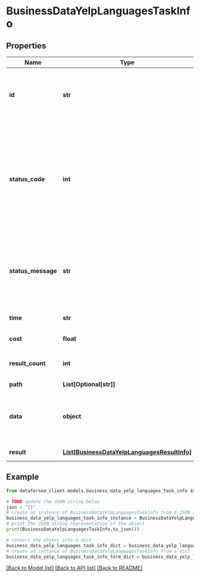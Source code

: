 # BusinessDataYelpLanguagesTaskInfo


## Properties

Name | Type | Description | Notes
------------ | ------------- | ------------- | -------------
**id** | **str** | task identifier unique task identifier in our system in the UUID format | [optional] 
**status_code** | **int** | status code of the task generated by DataForSEO, can be within the following range: 10000-60000 you can find the full list of the response codes here | [optional] 
**status_message** | **str** | informational message of the task you can find the full list of general informational messages here | [optional] 
**time** | **str** | execution time, seconds | [optional] 
**cost** | **float** | total tasks cost, USD | [optional] 
**result_count** | **int** | number of elements in the result array | [optional] 
**path** | **List[Optional[str]]** | URL path | [optional] 
**data** | **object** | contains the same parameters that you specified in the POST request | [optional] 
**result** | [**List[BusinessDataYelpLanguagesResultInfo]**](BusinessDataYelpLanguagesResultInfo.md) | array of results | [optional] 

## Example

```python
from dataforseo_client.models.business_data_yelp_languages_task_info import BusinessDataYelpLanguagesTaskInfo

# TODO update the JSON string below
json = "{}"
# create an instance of BusinessDataYelpLanguagesTaskInfo from a JSON string
business_data_yelp_languages_task_info_instance = BusinessDataYelpLanguagesTaskInfo.from_json(json)
# print the JSON string representation of the object
print(BusinessDataYelpLanguagesTaskInfo.to_json())

# convert the object into a dict
business_data_yelp_languages_task_info_dict = business_data_yelp_languages_task_info_instance.to_dict()
# create an instance of BusinessDataYelpLanguagesTaskInfo from a dict
business_data_yelp_languages_task_info_form_dict = business_data_yelp_languages_task_info.from_dict(business_data_yelp_languages_task_info_dict)
```
[[Back to Model list]](../README.md#documentation-for-models) [[Back to API list]](../README.md#documentation-for-api-endpoints) [[Back to README]](../README.md)


